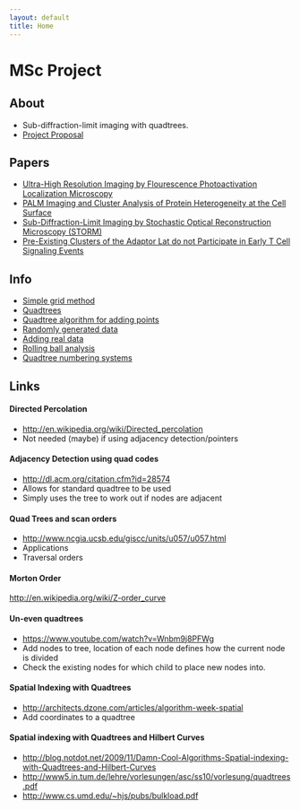 ```yaml
---
layout: default
title: Home
---
```


# MSc Project

## About
- Sub-diffraction-limit imaging with quadtrees.
- [Project Proposal](res/proposal.pdf)

## Papers
- [Ultra-High Resolution Imaging by Flourescence Photoactivation Localization
  Microscopy](Papers/hess2006ultra.pdf)
- [PALM Imaging and Cluster Analysis of Protein Heterogeneity at the Cell
  Surface](Papers/owen2010palm.pdf)
- [Sub-Diffraction-Limit Imaging by Stochastic Optical Reconstruction
  Microscopy (STORM)](Papers/rust2006sub.pdf)
- [Pre-Existing Clusters of the Adaptor Lat do not Participate in Early T Cell
  Signaling Events](Papers/williamson2011pre.pdf)

## Info
- [Simple grid method](infoposts/simple_grid.html)
- [Quadtrees](infoposts/quadtrees.html)
- [Quadtree algorithm for adding points](infoposts/point_adding_to_quadtree.html)
- [Randomly generated data](infoposts/randomdata.html)
- [Adding real data](infoposts/real_data/adding_real_data.html)
- [Rolling ball analysis](infoposts/rolling_ball_analysis.html)
- [Quadtree numbering systems](infoposts/alternative_quadtree_numbering.html)

## Links

#### Directed Percolation
- <http://en.wikipedia.org/wiki/Directed_percolation>
- Not needed (maybe) if using adjacency detection/pointers

#### Adjacency Detection using quad codes
- <http://dl.acm.org/citation.cfm?id=28574>
- Allows for standard quadtree to be used
- Simply uses the tree to work out if nodes are adjacent

#### Quad Trees and scan orders
- <http://www.ncgia.ucsb.edu/giscc/units/u057/u057.html>
- Applications
- Traversal orders

#### Morton Order
<http://en.wikipedia.org/wiki/Z-order_curve>

#### Un-even quadtrees
- <https://www.youtube.com/watch?v=Wnbm9j8PFWg>
- Add nodes to tree, location of each node defines how the current node is 
  divided
- Check the existing nodes for which child to place new nodes into.

#### Spatial Indexing with Quadtrees
- <http://architects.dzone.com/articles/algorithm-week-spatial>
- Add coordinates to a quadtree

#### Spatial indexing with Quadtrees and Hilbert Curves
- <http://blog.notdot.net/2009/11/Damn-Cool-Algorithms-Spatial-indexing-with-Quadtrees-and-Hilbert-Curves>
- <http://www5.in.tum.de/lehre/vorlesungen/asc/ss10/vorlesung/quadtrees.pdf>
- <http://www.cs.umd.edu/~hjs/pubs/bulkload.pdf>
